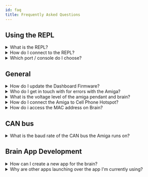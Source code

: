 ```yaml
---
id: faq
title: Frequently Asked Questions
---
```


## Using the REPL

<details>
  <summary>What is the REPL?</summary>
  <div>
    The REPL is the "Read-Evaluate-Print-Loop", an interactive
    terminal for running CircuitPython commands directly on the
    microcontroller.
    <br/><br/>
    Some basics:
    <br/>
    - You can interrupt the running code with <code>ctrl+C</code>
    <br/>
    - You can enter CircuitPython commands (or paste them with a
    right click) following the <code>>>></code> and run them with
    <code>Enter</code>
    <br/>
    - You can restart the previously running application with
    <code>ctrl+D</code>
    <br/>
    - You can find more details at: <a
      href="https://learn.adafruit.com/welcome-to-circuitpython/the-repl">Adafruit "The REPL"</a>.
    </div>
</details>

<details>
  <summary>How do I connect to the REPL?</summary>
  <div>
    <div>
    There are multiple methods for connecting to the serial
    console of your microcontrollers (dashboard, pendant, MCU
    kit, etc.).
    <br/><br/>
    The Advanced serial console is recommended, but Mu is easier
    to get started with and has some useful added-on
    functionality (like a plotter for printed tuples).
    <br/><br/>
    The pendant, and other simple microcontrollers, will show up
    as a single serial port.
    The dashboard will show up as two ports, one for the console
    and one for data transfer.
    The first port should be the console you want to connect to
    for stopping the program, running commands in the REPL, etc.
    </div>
    <br/>
    <details>
      <summary>Advanced serial console</summary>
      <div>
        <details>
        <summary>Windows</summary>
        <div>
            See the adafruit docs for getting started with PuTTY: <a
            href="https://learn.adafruit.com/welcome-to-circuitpython/advanced-serial-console-on-windows">
            Windows serial console</a>.
        </div>
        </details>
        <details>
        <summary>Linux</summary>
        <div>
            See the adafruit docs for getting started with
            'screen' in your terminal: <a
            href="https://learn.adafruit.com/welcome-to-circuitpython/advanced-serial-console-on-linux">
            Linux serial console</a>.
        </div>
        </details>
        <details>
        <summary>Mac</summary>
        <div>
            See the adafruit docs for getting started with
            'screen' in your terminal: <a
            href="https://learn.adafruit.com/welcome-to-circuitpython/advanced-serial-console-on-mac-and-linux">
            Mac serial console</a>.
            <br/><br/>
            TIP: Use autocomplete to get the correct usb modem
            <code>.../tty.usb[tab_for_autocomplete]</code>
        </div>
        </details>
      </div>
    </details>
    <details>
      <summary>Mu</summary>
      <div>
        Mu is the recommended starter serial console program by
        adafruit on their  <a href="https://learn.adafruit.com/welcome-to-circuitpython/kattni-connecting-to-the-serial-console">CircuitPython
        serial console page</a>.
        Mu has a built in plotter for tuples printed to the
        serial console (print statements in the python code on
        your microcontroller), which can be convenient for
        debugging.
        <br/>
        <br/>
        However, we've found that Mu can be a little unstable,
        freezes occasionally, and lacks some useful advanced
        functionality.
        So we'd recommend checking out their links for the
        advanced serial consoles for most purposes.
      </div>
    </details>
  </div>
</details>

<details>
  <summary>Which port / console do I choose?</summary>
  <div>
    As described in the Adafruit advanced serial console links,
    you can query the devices on Linux & Mac with:<br/><code>ls /
    dev/ttyACM*</code> or find the Windows <code>COM</code> port
    in the Device Manager.
    <br/><br/>
    - The pendant, and other simple microcontrollers, will show
    up as a single serial port.
    <br/>
    - The dashboard will show up as two ports, one for the
    console and one for data transfer.
    The first port should be the console you want to connect to
    for stopping the program, running commands in the REPL, etc.
    <br/>
    <br/>
    Keep in mind that the ports will increment as you connect
    multiple devices.
  </div>
</details>

## General

<details>
  <summary>How do I update the Dashboard Firmware?</summary>
  <div>
     All latest updates are available online with detailed
     instructions that will take you step by step to a successful
     update.
    <br/><br/>
    - You can find more details at: <a href="/docs/dashboard/dashboard-fw">
      Dashboard Firmware Updates</a>.
    </div>
</details>

<details>
  <summary>Who do I get in touch with for errors with the Amiga?</summary>
  <div>
  To ensure we are continuous improving the Amiga, we have made
  it easy for you to submit any bug reports you may be having via
  the farm-ng-amiga Github.
    <br/><br/>
    - You can find more details at: <a href="https://github.com/farm-ng/farm-ng-amiga/issues/new/choose">
      Create a Bug Report</a>.
    </div>
</details>

<details>
 <summary>What is the voltage level of the amiga pendant and brain?</summary>
 <div>
24v power is the voltage for the brain and pendant. While the PoE Switch is 48v.
<br/><br/>
   </div>
</details>

<details>
 <summary>How do I connect the Amiga to Cell Phone Hotspot?</summary>
   <div>
    Depending on your cellular device, instructions can be found in the link below.
    <br/><br/>
    You can find more details at: <a
    href="https://discourse.farm-ng.com/t/connecting-to-the-amiga-cell-phone-hotspot/131">
    Connecting to the Amiga - Cell Phone Hotspot</a>.
   </div>
</details>

<details>
  <summary>How do i access the MAC address on Brain?</summary>
  <div>
    To learn how to access the MAC address of the Brain's WiFi adapter please visit the link below.
    There, the following describes how to retrieve the MAC Address of the Brain WiFi adapter.
    <br/><br/>
    You can find more details at: <a
    href="https://discourse.farm-ng.com/t/wifi-access-the-mac-address/139">
    How to access MAC address on Brain</a>.
    </div>
</details>

## CAN bus

<details>
  <summary>What is the baud rate of the CAN bus the Amiga runs on?
  </summary>
  <div>
     The Amiga CAN bus runs at 250 kbps (250,000 bits per second).
    <br/><br/>
    </div>
</details>

## Brain App Development

<details>
  <summary>How can I create a new app for the brain?</summary>
  <div>
     Custom applications can be created on the brain from
     anywhere. We have a detailed tutorial on creating your first
     custom app on your Amiga.
    <br/><br/>
    - You can find more details at: <a href="/docs/brain/brain-apps">
      Developing Custom Applications</a>.
    </div>
</details>

<details>
  <summary>Why are other apps launching over the app I'm currently using?
  </summary>
  <div>
    If you launch an app with the command line using an <code>entry.sh</code> script,
    it is currently possible to have touch interactions with the launcher behind.
    This will cause other installed apps to unexpectedly launch over the app you are trying to use.
    <br/><br/>
    If this is causing you issues,
    a simple workaround is to launch a basic, empty app that will block touches from the launcher.
    The <a href="https://github.com/farm-ng/amiga-app-template"><code>amiga-app-template</code>
    </a> is well suited for this.
    <br/><br/>
    In your terminal <code>ssh</code>'d in as the <code>amiga</code> user:
    <br/><br/>
    <code>
    cd ~/apps/
    </code>
    <br/>
    <code>
    git clone https://github.com/farm-ng/amiga-app-template.git
    </code>
    <br/><br/>
    Then launch the app template by clicking the <code>Amiga App Template</code> AppButton on the launcher
    before running your custom app with the <code>entry.sh</code> script.
    </div>
</details>
